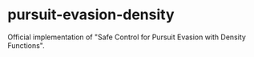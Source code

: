 # pursuit-evasion-density
Official implementation of "Safe Control for Pursuit Evasion with Density Functions".

